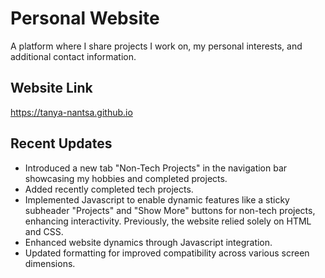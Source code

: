 # Personal Website 

A platform where I share projects I work on, my personal interests, and additional contact information. 

## Website Link

https://tanya-nantsa.github.io 

## Recent Updates

- Introduced a new tab "Non-Tech Projects" in the navigation bar showcasing my hobbies and completed projects.
- Added recently completed tech projects.
- Implemented Javascript to enable dynamic features like a sticky subheader "Projects" and "Show More" buttons for non-tech projects, enhancing interactivity. Previously, the website relied solely on HTML and CSS.
- Enhanced website dynamics through Javascript integration.
- Updated formatting for improved compatibility across various screen dimensions.
